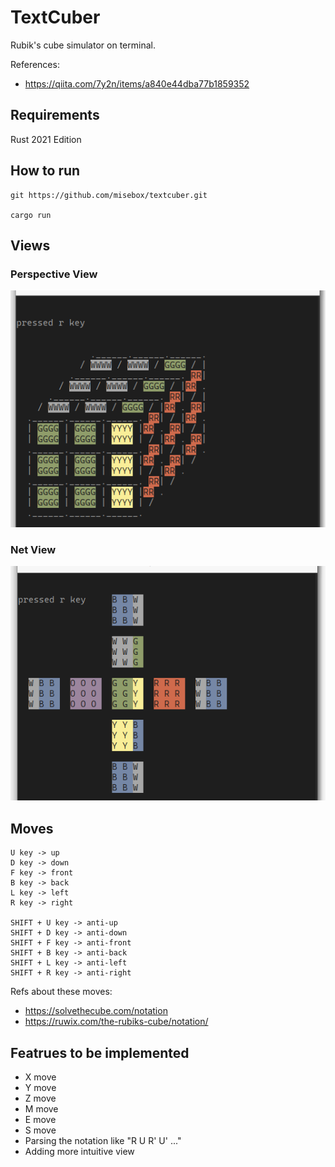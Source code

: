 # TextCuber

Rubik's cube simulator on terminal.

References:
- https://qiita.com/7y2n/items/a840e44dba77b1859352

## Requirements

Rust 2021 Edition

## How to run

```
git https://github.com/misebox/textcuber.git

cargo run
```

## Views

### Perspective View 

![PerspectiveView](images/perspective_view_01.png?raw=true "Text Cuber Perspective View")

### Net View
![NetView](images/net_view_01.png?raw=true "Text Cuber Net View")

## Moves
```
U key -> up
D key -> down
F key -> front
B key -> back
L key -> left
R key -> right

SHIFT + U key -> anti-up
SHIFT + D key -> anti-down
SHIFT + F key -> anti-front
SHIFT + B key -> anti-back
SHIFT + L key -> anti-left
SHIFT + R key -> anti-right
```
Refs about these moves:
- https://solvethecube.com/notation
- https://ruwix.com/the-rubiks-cube/notation/

## Featrues to be implemented
- X move
- Y move
- Z move
- M move
- E move
- S move
- Parsing the notation like "R U R' U' ..."
- Adding more intuitive view



